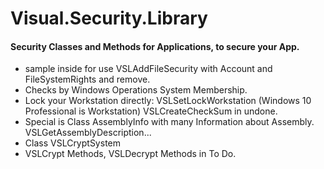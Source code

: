 # Visual.Security.Library
#### Security Classes and Methods for Applications, to secure your App.
- sample inside for use VSLAddFileSecurity with Account and FileSystemRights
and remove.
- Checks by Windows Operations System Membership.
- Lock your Workstation directly: VSLSetLockWorkstation (Windows 10 Professional is Workstation)
VSLCreateCheckSum in undone.
- Special is Class AssemblyInfo with many Information about Assembly.
VSLGetAssemblyDescription...
- Class VSLCryptSystem
- VSLCrypt Methods, VSLDecrypt Methods in To Do.

